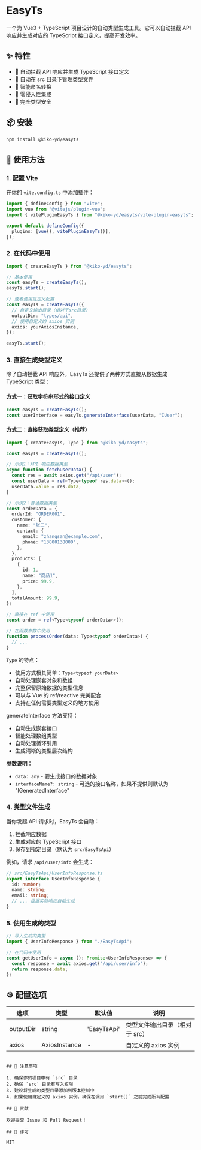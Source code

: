 # EasyTs

一个为 Vue3 + TypeScript 项目设计的自动类型生成工具。它可以自动拦截 API 响应并生成对应的 TypeScript 接口定义，提高开发效率。

## ✨ 特性

- 🚀 自动拦截 API 响应并生成 TypeScript 接口定义
- 📁 自动在 src 目录下管理类型文件
- 🔄 智能命名转换
- 🔌 零侵入性集成
- 💪 完全类型安全

## 📦 安装

```bash
npm install @kiko-yd/easyts
```

## 🔨 使用方法

### 1. 配置 Vite

在你的 `vite.config.ts` 中添加插件：

```typescript
import { defineConfig } from "vite";
import vue from "@vitejs/plugin-vue";
import { vitePluginEasyTs } from "@kiko-yd/easyts/vite-plugin-easyts";

export default defineConfig({
  plugins: [vue(), vitePluginEasyTs()],
});
```

### 2. 在代码中使用

```typescript
import { createEasyTs } from "@kiko-yd/easyts";

// 基本使用
const easyTs = createEasyTs();
easyTs.start();

// 或者使用自定义配置
const easyTs = createEasyTs({
  // 自定义输出目录（相对于src目录）
  outputDir: "types/api",
  // 使用自定义的 axios 实例
  axios: yourAxiosInstance,
});

easyTs.start();
```

### 3. 直接生成类型定义

除了自动拦截 API 响应外，EasyTs 还提供了两种方式直接从数据生成 TypeScript 类型：

#### 方式一：获取字符串形式的接口定义

```typescript
const easyTs = createEasyTs();
const userInterface = easyTs.generateInterface(userData, "IUser");
```

#### 方式二：直接获取类型定义（推荐）

```typescript
import { createEasyTs, Type } from "@kiko-yd/easyts";

const easyTs = createEasyTs();

// 示例1：API 响应数据类型
async function fetchUserData() {
  const res = await axios.get("/api/user");
  const userData = ref<Type<typeof res.data>>();
  userData.value = res.data;
}

// 示例2：普通数据类型
const orderData = {
  orderId: "ORDER001",
  customer: {
    name: "张三",
    contact: {
      email: "zhangsan@example.com",
      phone: "13800138000",
    },
  },
  products: [
    {
      id: 1,
      name: "商品1",
      price: 99.9,
    },
  ],
  totalAmount: 99.9,
};

// 直接在 ref 中使用
const order = ref<Type<typeof orderData>>();

// 在函数参数中使用
function processOrder(data: Type<typeof orderData>) {
  // ...
}
```

`Type` 的特点：

- 使用方式极其简单：`Type<typeof yourData>`
- 自动处理嵌套对象和数组
- 完整保留原始数据的类型信息
- 可以与 Vue 的 ref/reactive 完美配合
- 支持在任何需要类型定义的地方使用

generateInterface 方法支持：

- 自动生成嵌套接口
- 智能处理数组类型
- 自动处理循环引用
- 生成清晰的类型层次结构

**参数说明：**

- `data: any` - 要生成接口的数据对象
- `interfaceName?: string` - 可选的接口名称，如果不提供则默认为 "IGeneratedInterface"

### 4. 类型文件生成

当你发起 API 请求时，EasyTs 会自动：

1. 拦截响应数据
2. 生成对应的 TypeScript 接口
3. 保存到指定目录（默认为 `src/EasyTsApi`）

例如，请求 `/api/user/info` 会生成：

```typescript
// src/EasyTsApi/UserInfoResponse.ts
export interface UserInfoResponse {
  id: number;
  name: string;
  email: string;
  // ... 根据实际响应自动生成
}
```

### 5. 使用生成的类型

```typescript
// 导入生成的类型
import { UserInfoResponse } from "./EasyTsApi";

// 在代码中使用
const getUserInfo = async (): Promise<UserInfoResponse> => {
  const response = await axios.get("/api/user/info");
  return response.data;
};
```

## ⚙️ 配置选项

| 选项      | 类型          | 默认值      | 说明                           |
| --------- | ------------- | ----------- | ------------------------------ |
| outputDir | string        | 'EasyTsApi' | 类型文件输出目录（相对于 src） |
| axios     | AxiosInstance | -           | 自定义的 axios 实例            |

```

## 📝 注意事项

1. 确保你的项目中有 `src` 目录
2. 确保 `src` 目录有写入权限
3. 建议将生成的类型目录添加到版本控制中
4. 如果使用自定义的 axios 实例，确保在调用 `start()` 之前完成所有配置

## 🤝 贡献

欢迎提交 Issue 和 Pull Request！

## 📄 许可

MIT
```

